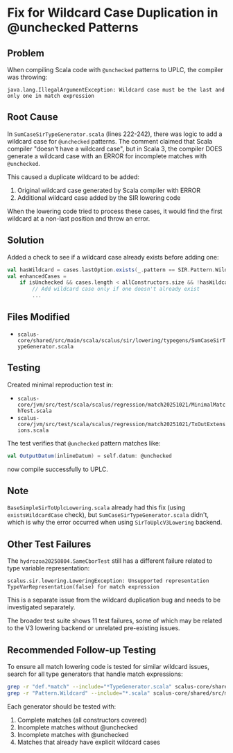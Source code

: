 # Fix for Wildcard Case Duplication in @unchecked Patterns

## Problem

When compiling Scala code with `@unchecked` patterns to UPLC, the compiler was throwing:
```
java.lang.IllegalArgumentException: Wildcard case must be the last and only one in match expression
```

## Root Cause

In `SumCaseSirTypeGenerator.scala` (lines 222-242), there was logic to add a wildcard case for `@unchecked` patterns. The comment claimed that Scala compiler "doesn't have a wildcard case", but in Scala 3, the compiler DOES generate a wildcard case with an ERROR for incomplete matches with `@unchecked`.

This caused a duplicate wildcard to be added:
1. Original wildcard case generated by Scala compiler with ERROR
2. Additional wildcard case added by the SIR lowering code

When the lowering code tried to process these cases, it would find the first wildcard at a non-last position and throw an error.

## Solution

Added a check to see if a wildcard case already exists before adding one:

```scala
val hasWildcard = cases.lastOption.exists(_.pattern == SIR.Pattern.Wildcard)
val enhancedCases =
    if isUnchecked && cases.length < allConstructors.size && !hasWildcard then
        // Add wildcard case only if one doesn't already exist
        ...
```

## Files Modified

- `scalus-core/shared/src/main/scala/scalus/sir/lowering/typegens/SumCaseSirTypeGenerator.scala`

## Testing

Created minimal reproduction test in:
- `scalus-core/jvm/src/test/scala/scalus/regression/match20251021/MinimalMatchTest.scala`
- `scalus-core/jvm/src/test/scala/scalus/regression/match20251021/TxOutExtensions.scala`

The test verifies that `@unchecked` pattern matches like:
```scala
val OutputDatum(inlineDatum) = self.datum: @unchecked
```

now compile successfully to UPLC.

## Note

`BaseSimpleSirToUplcLowering.scala` already had this fix (using `existsWildcardCase` check), but `SumCaseSirTypeGenerator.scala` didn't, which is why the error occurred when using `SirToUplcV3Lowering` backend.

## Other Test Failures

The `hydrozoa20250804.SameCborTest` still has a different failure related to type variable representation:
```
scalus.sir.lowering.LoweringException: Unsupported representation TypeVarRepresentation(false) for match expression
```

This is a separate issue from the wildcard duplication bug and needs to be investigated separately.

The broader test suite shows 11 test failures, some of which may be related to the V3 lowering backend or unrelated pre-existing issues.

## Recommended Follow-up Testing

To ensure all match lowering code is tested for similar wildcard issues, search for all type generators that handle match expressions:

```bash
grep -r "def.*match" --include="*TypeGenerator.scala" scalus-core/shared/src/main/scala/scalus/sir/
grep -r "Pattern.Wildcard" --include="*.scala" scalus-core/shared/src/main/scala/scalus/sir/lowering/
```

Each generator should be tested with:
1. Complete matches (all constructors covered)
2. Incomplete matches without @unchecked
3. Incomplete matches with @unchecked
4. Matches that already have explicit wildcard cases
